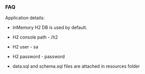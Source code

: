 ### FAQ

Application details:
* InMemory H2 DB is used by default.
* H2 console path - /h2
* H2 user - sa
* H2 password - password

* data.sql and schema.sql files are attached in resources folder